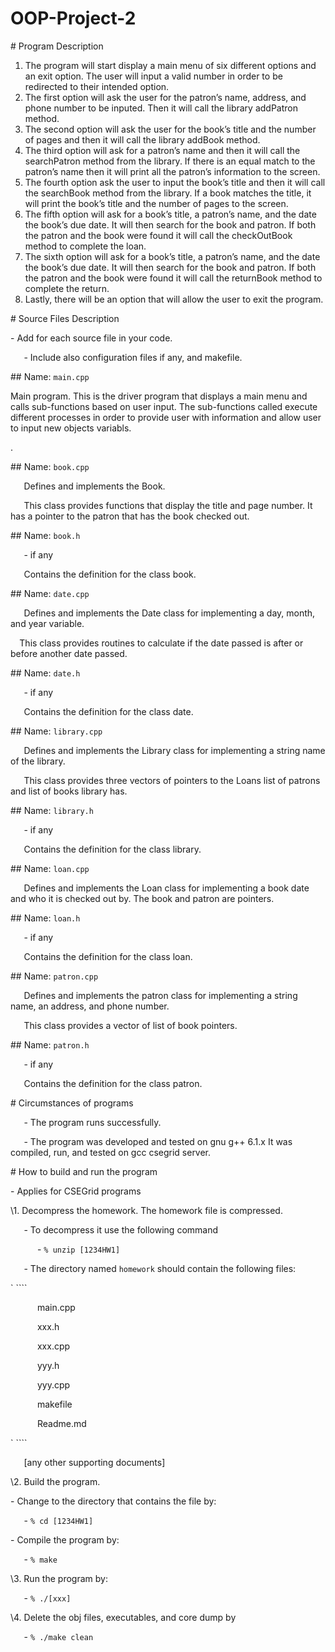 # OOP-Project-2
\#  Program Description

1. The program will start display a main menu of six different options and an exit option. The user will input a valid number in order to be redirected to their intended option. 
1. The first option will ask the user for the patron’s name, address, and phone number to be inputed. Then it will call the library addPatron method.
1. The second option will ask the user for the book’s title and the  number of pages and then it will call the library addBook method.
1. The third option will ask for a patron’s name and then it will call the searchPatron method from the library. If there is an equal match to the patron’s name then it will print all the patron’s information to the screen.  
1. The fourth option ask the user to input the book’s title and then it will call the searchBook method from the library. If a book matches the title, it will print the book’s title and the number of pages to the screen. 
1. The fifth option will ask for a book’s title, a patron’s name, and the date the book’s due date. It will then search for the book and patron. If both the patron and the book were found it will call the checkOutBook method to complete the loan.
1. The sixth option will ask for a book’s title, a patron’s name, and the date the book’s due date. It will then search for the book and patron. If both the patron and the book were found it will call the returnBook method to complete the return.
1. Lastly, there will be an option that will allow the user to exit the program.

\# Source Files Description

\- Add for each source file in your code. 

`   `- Include also configuration files if any, and makefile.

\## Name:  `main.cpp`

Main program.  This is the driver program that displays a main menu and calls sub-functions based on user input. The sub-functions called execute different processes in order to provide user with information and allow user to input new objects variabls.

.


\## Name: `book.cpp`

`   `Defines and implements the Book.

`   `This class provides functions that display the title and page number. It has a pointer to the patron that has the book checked out.

\## Name:  `book.h` 

`   `- if any

`   `Contains the definition for the class book.  

\## Name: `date.cpp`

`   `Defines and implements the Date class for implementing a day, month, and year variable. 

`  `This class provides routines to calculate if the date passed is after or before another date passed.

\## Name:  `date.h` 

`   `- if any

`   `Contains the definition for the class date.  

\## Name: `library.cpp`

`   `Defines and implements the Library class for implementing a string name of the library.

`   `This class provides three vectors of pointers to the Loans list of patrons and list of books library has.

\## Name:  `library.h` 

`   `- if any

`   `Contains the definition for the class library.  

\## Name: `loan.cpp`

`   `Defines and implements the Loan class for implementing a book date and who it is checked out by. The book and patron are pointers.



\## Name:  `loan.h` 

`   `- if any

`   `Contains the definition for the class loan.  

\## Name: `patron.cpp`

`   `Defines and implements the patron class for implementing a string name, an address, and phone number.

`   `This class provides a vector of list of book pointers.


\## Name:  `patron.h` 

`   `- if any

`   `Contains the definition for the class patron.  








\#  Circumstances of programs

`   `- The program runs successfully.  

`   `- The program was developed and tested on gnu g++ 6.1.x  It was compiled, run, and tested on gcc csegrid server.



\#  How to build and run the program

\- Applies for CSEGrid programs

\1. Decompress the homework.  The homework file is compressed.  

`   `- To decompress it use the following command 

`      `- `% unzip [1234HW1]`

`   `- The directory named `homework` should contain the following files:

`   ````

`      `main.cpp

`      `xxx.h

`      `xxx.cpp

`	   `yyy.h

`	   `yyy.cpp

`      `makefile

`      `Readme.md

`   ````

`	`[any other supporting documents]

\2. Build the program.

\- Change to the directory that contains the file by: 

`   `- `% cd [1234HW1]`

\- Compile the program by: 

`   `- `% make`

\3. Run the program by:

`   `- `% ./[xxx]`

\4. Delete the obj files, executables, and core dump by

`   `- `% ./make clean`
